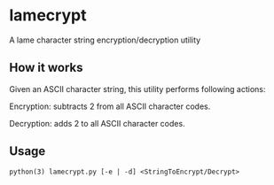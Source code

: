 # lamecrypt
A lame character string encryption/decryption utility
## How it works
Given an ASCII character string, this utility performs following actions:

Encryption: subtracts 2 from all ASCII character codes.

Decryption: adds 2 to all ASCII character codes.
## Usage
`python(3) lamecrypt.py [-e | -d] <StringToEncrypt/Decrypt>`
